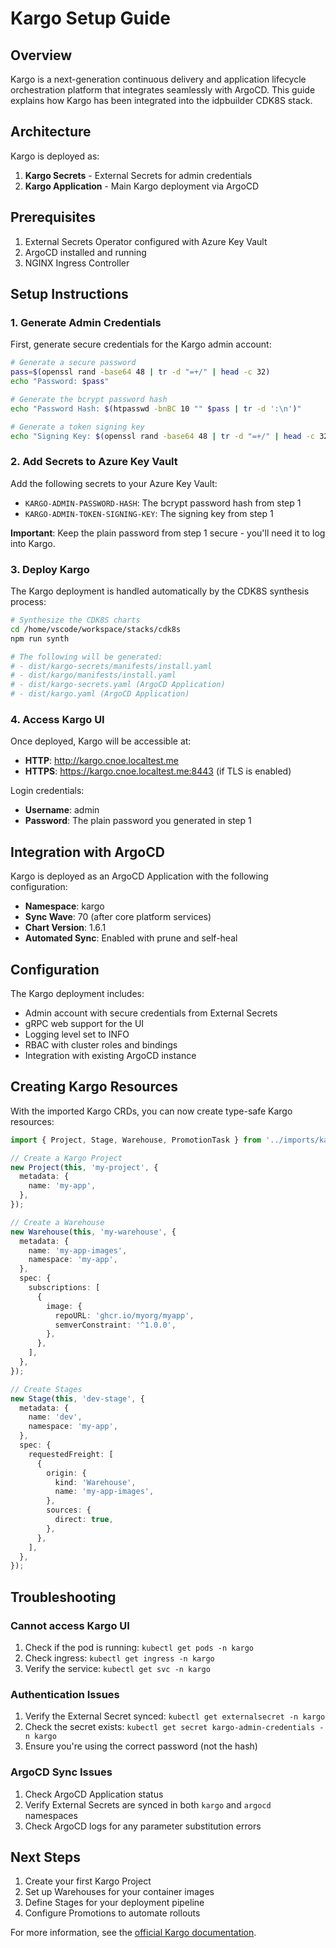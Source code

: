 # Kargo Setup Guide

## Overview

Kargo is a next-generation continuous delivery and application lifecycle orchestration platform that integrates seamlessly with ArgoCD. This guide explains how Kargo has been integrated into the idpbuilder CDK8S stack.

## Architecture

Kargo is deployed as:
1. **Kargo Secrets** - External Secrets for admin credentials
2. **Kargo Application** - Main Kargo deployment via ArgoCD

## Prerequisites

1. External Secrets Operator configured with Azure Key Vault
2. ArgoCD installed and running
3. NGINX Ingress Controller

## Setup Instructions

### 1. Generate Admin Credentials

First, generate secure credentials for the Kargo admin account:

```bash
# Generate a secure password
pass=$(openssl rand -base64 48 | tr -d "=+/" | head -c 32)
echo "Password: $pass"

# Generate the bcrypt password hash
echo "Password Hash: $(htpasswd -bnBC 10 "" $pass | tr -d ':\n')"

# Generate a token signing key
echo "Signing Key: $(openssl rand -base64 48 | tr -d "=+/" | head -c 32)"
```

### 2. Add Secrets to Azure Key Vault

Add the following secrets to your Azure Key Vault:

- `KARGO-ADMIN-PASSWORD-HASH`: The bcrypt password hash from step 1
- `KARGO-ADMIN-TOKEN-SIGNING-KEY`: The signing key from step 1

**Important**: Keep the plain password from step 1 secure - you'll need it to log into Kargo.

### 3. Deploy Kargo

The Kargo deployment is handled automatically by the CDK8S synthesis process:

```bash
# Synthesize the CDK8S charts
cd /home/vscode/workspace/stacks/cdk8s
npm run synth

# The following will be generated:
# - dist/kargo-secrets/manifests/install.yaml
# - dist/kargo/manifests/install.yaml
# - dist/kargo-secrets.yaml (ArgoCD Application)
# - dist/kargo.yaml (ArgoCD Application)
```

### 4. Access Kargo UI

Once deployed, Kargo will be accessible at:
- **HTTP**: http://kargo.cnoe.localtest.me
- **HTTPS**: https://kargo.cnoe.localtest.me:8443 (if TLS is enabled)

Login credentials:
- **Username**: admin
- **Password**: The plain password you generated in step 1

## Integration with ArgoCD

Kargo is deployed as an ArgoCD Application with the following configuration:
- **Namespace**: kargo
- **Sync Wave**: 70 (after core platform services)
- **Chart Version**: 1.6.1
- **Automated Sync**: Enabled with prune and self-heal

## Configuration

The Kargo deployment includes:
- Admin account with secure credentials from External Secrets
- gRPC web support for the UI
- Logging level set to INFO
- RBAC with cluster roles and bindings
- Integration with existing ArgoCD instance

## Creating Kargo Resources

With the imported Kargo CRDs, you can now create type-safe Kargo resources:

```typescript
import { Project, Stage, Warehouse, PromotionTask } from '../imports/kargo.akuity.io';

// Create a Kargo Project
new Project(this, 'my-project', {
  metadata: {
    name: 'my-app',
  },
});

// Create a Warehouse
new Warehouse(this, 'my-warehouse', {
  metadata: {
    name: 'my-app-images',
    namespace: 'my-app',
  },
  spec: {
    subscriptions: [
      {
        image: {
          repoURL: 'ghcr.io/myorg/myapp',
          semverConstraint: '^1.0.0',
        },
      },
    ],
  },
});

// Create Stages
new Stage(this, 'dev-stage', {
  metadata: {
    name: 'dev',
    namespace: 'my-app',
  },
  spec: {
    requestedFreight: [
      {
        origin: {
          kind: 'Warehouse',
          name: 'my-app-images',
        },
        sources: {
          direct: true,
        },
      },
    ],
  },
});
```

## Troubleshooting

### Cannot access Kargo UI
1. Check if the pod is running: `kubectl get pods -n kargo`
2. Check ingress: `kubectl get ingress -n kargo`
3. Verify the service: `kubectl get svc -n kargo`

### Authentication Issues
1. Verify the External Secret synced: `kubectl get externalsecret -n kargo`
2. Check the secret exists: `kubectl get secret kargo-admin-credentials -n kargo`
3. Ensure you're using the correct password (not the hash)

### ArgoCD Sync Issues
1. Check ArgoCD Application status
2. Verify External Secrets are synced in both `kargo` and `argocd` namespaces
3. Check ArgoCD logs for any parameter substitution errors

## Next Steps

1. Create your first Kargo Project
2. Set up Warehouses for your container images
3. Define Stages for your deployment pipeline
4. Configure Promotions to automate rollouts

For more information, see the [official Kargo documentation](https://docs.kargo.io/).
